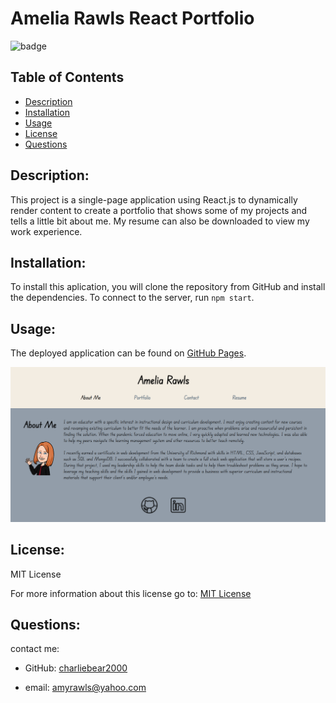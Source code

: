 # Amelia Rawls React Portfolio

![badge](https://img.shields.io/badge/License-MIT-yellow.svg)

## Table of Contents
- [Description](#description)
- [Installation](#installation)
- [Usage](#usage)
- [License](#license)
- [Questions](#questions)

## Description:

This project is a single-page application using React.js to dynamically render content to create a portfolio that shows some of my projects and tells a little bit about me. My resume can also be downloaded to view my work experience.


## Installation:

To install this aplication, you will clone the repository from GitHub and install the dependencies. To connect to the server, run `npm start`. 

## Usage:

The deployed application can be found on [GitHub Pages](https://charliebear2000.github.io/portfolio/).

![Website Creenshot](https://github.com/charliebear2000/portfolio/blob/main/src/assets/images/screenshot.png)

## License:

MIT License

For more information about this license go to: [MIT License](https://choosealicense.com/licenses/mit//gpl-3.0/)

## Questions:

contact me:

- GitHub: [charliebear2000](https://github.com/charliebear2000)

- email: amyrawls@yahoo.com

